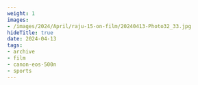 ```yaml
---
weight: 1
images:
- /images/2024/April/raju-15-on-film/20240413-Photo32_33.jpg
hideTitle: true
date: 2024-04-13
tags:
- archive
- film
- canon-eos-500n
- sports
---
```

